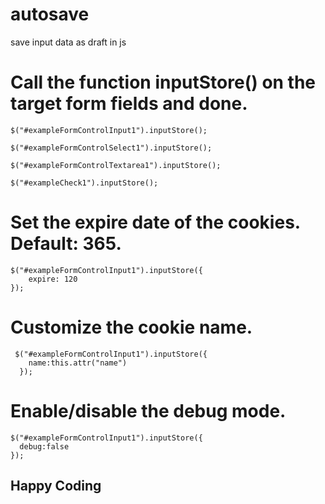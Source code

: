 # autosave
save input data as draft in js


# Call the function inputStore() on the target form fields and done.

    $("#exampleFormControlInput1").inputStore();

    $("#exampleFormControlSelect1").inputStore();

    $("#exampleFormControlTextarea1").inputStore();

    $("#exampleCheck1").inputStore();

# Set the expire date of the cookies. Default: 365.
    $("#exampleFormControlInput1").inputStore({
        expire: 120
    });

# Customize the cookie name.
     $("#exampleFormControlInput1").inputStore({
        name:this.attr("name")
      });
# Enable/disable the debug mode.
    $("#exampleFormControlInput1").inputStore({
      debug:false
    });
   
   
   
## Happy Coding

